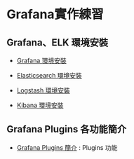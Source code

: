 # Grafana實作練習



## Grafana、ELK 環境安裝

* [Grafana 環境安裝](https://github.com/Darrenli840214/Grafana/tree/main/Grafana%20install)

* [Elasticsearch 環境安裝](https://github.com/Darrenli840214/Grafana/tree/main/Elasticsearch%20install)

* [Logstash 環境安裝](https://github.com/Darrenli840214/Grafana/tree/main/Logstash%20install)

* [Kibana 環境安裝](https://github.com/Darrenli840214/Grafana/tree/main/Kibana%20install)

## Grafana Plugins 各功能簡介

* [Grafana Plugins 簡介](https://github.com/Darrenli840214/Grafana/tree/main/plugins) :  Plugins 功能
